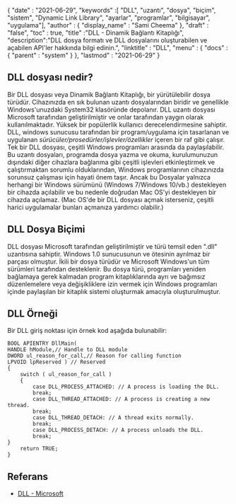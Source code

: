 {
  "date" : "2021-06-29",
  "keywords" :[ "DLL", "uzantı", "dosya", "biçim", "sistem", "Dynamic Link Library", "ayarlar", "programlar", "bilgisayar", "uygulama"],
  "author" : {
    "display_name" : "Sami Cheema"
},
  "draft" : "false",
  "toc" : true,
  "title" :"DLL - Dinamik Bağlantı Kitaplığı",
  "description":"DLL dosya formatı ve DLL dosyalarını oluşturabilen ve açabilen API'ler hakkında bilgi edinin.",
  "linktitle" : "DLL",
  "menu" : {
    "docs" : {
      "parent" : "system"
}
},
  "lastmod" : "2021-06-29"
}

## DLL dosyası nedir? ##

Bir DLL dosyası veya Dinamik Bağlantı Kitaplığı, bir yürütülebilir dosya türüdür. Cihazınızda en sık bulunan uzantı dosyalarından biridir ve genellikle Windows'unuzdaki System32 klasöründe depolanır. DLL uzantı dosyası Microsoft tarafından geliştirilmiştir ve onlar tarafından yaygın olarak kullanılmaktadır. Yüksek bir popülerlik kullanıcı derecelendirmesine sahiptir. DLL, windows sunucusu tarafından bir program/uygulama için tasarlanan ve uygulanan *sürücüler/prosedürler/işlevler/özellikler* içeren bir raf gibi çalışır. Tek bir DLL dosyası, çeşitli Windows programları arasında da paylaşılabilir. Bu uzantı dosyaları, programda dosya yazma ve okuma, kurulumunuzun dışındaki diğer cihazlara bağlanma gibi çeşitli işlevleri etkinleştirmek ve çalıştırmaktan sorumlu olduklarından, Windows programlarının cihazınızda sorunsuz çalışması için hayati önem taşır.
Ancak bu Dosyalar yalnızca herhangi bir Windows sürümünü (Windows 7/Windows 10/vb.) destekleyen bir cihazda açılabilir ve bu nedenle doğrudan Mac OS'yi destekleyen bir cihazda açılamaz. (Mac OS'de bir DLL dosyası açmak isterseniz, çeşitli harici uygulamalar bunları açmanıza yardımcı olabilir.)


## DLL Dosya Biçimi ##

DLL dosyası Microsoft tarafından geliştirilmiştir ve türü temsil eden ".dll" uzantısına sahiptir. Windows 1.0 sunucusunun ve ötesinin ayrılmaz bir parçası olmuştur. İkili bir dosya türüdür ve Microsoft Windows'un tüm sürümleri tarafından desteklenir. Bu dosya türü, programları yeniden bağlamaya gerek kalmadan program kitaplıklarında ayrı ve bağımsız düzenlemelere veya değişikliklere izin vermek için Windows programları içinde paylaşılan bir kitaplık sistemi oluşturmak amacıyla oluşturulmuştur.


## DLL Örneği ##

Bir DLL giriş noktası için örnek kod aşağıda bulunabilir:

```
BOOL APIENTRY DllMain(
HANDLE hModule,// Handle to DLL module
DWORD ul_reason_for_call,// Reason for calling function
LPVOID lpReserved ) // Reserved
{
    switch ( ul_reason_for_call )
    {
        case DLL_PROCESS_ATTACHED: // A process is loading the DLL.
        break;
        case DLL_THREAD_ATTACHED: // A process is creating a new thread.
        break;
        case DLL_THREAD_DETACH: // A thread exits normally.
        break;
        case DLL_PROCESS_DETACH: // A process unloads the DLL.
        break;
}
    return TRUE;
}

```

## Referans ##

* [DLL - Microsoft](https://learn.microsoft.com/en-us/troubleshoot/windows-client/deployment/dynamic-link-library)
